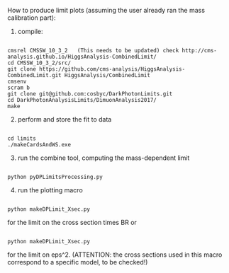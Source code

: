 How to produce limit plots (assuming the user already ran the mass calibration part):

1) compile:
<pre><code>
cmsrel CMSSW_10_3_2   (This needs to be updated) check http://cms-analysis.github.io/HiggsAnalysis-CombinedLimit/ 
cd CMSSW_10_3_2/src/
git clone https://github.com/cms-analysis/HiggsAnalysis-CombinedLimit.git HiggsAnalysis/CombinedLimit
cmsenv
scram b
git clone git@github.com:cosbyc/DarkPhotonLimits.git
cd DarkPhotonAnalysisLimits/DimuonAnalysis2017/
make
</code></pre>

2) perform and store the fit to data
<pre><code>
cd limits
./makeCardsAndWS.exe
</code></pre>

3) run the combine tool, computing the mass-dependent limit
<pre><code>
python pyDPLimitsProcessing.py <year>
</code></pre>

4) run the plotting macro
<pre><code>
python makeDPLimit_Xsec.py <year>
</code></pre>
for the limit on the cross section times BR
or

<pre><code>
python makeDPLimit_Xsec.py <year>
</code></pre>
for the limit on eps^2. (ATTENTION: the cross sections used in this macro correspond to a specific model, to be checked!)

